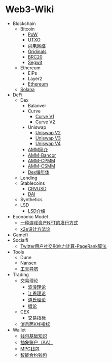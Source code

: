 # Web3-Wiki

* Blockchain
  * Bitcoin
    * [PoW](./Blockchain/Bitcoin/PoW.md)
    * [UTXO](./Blockchain/Bitcoin/UTXO.md)
    * [闪电网络](./Blockchain/Bitcoin/%E9%97%AA%E7%94%B5%E7%BD%91%E7%BB%9C.md)
    * [Oridinals](./Blockchain/Bitcoin/Ordinals%E5%8D%8F%E8%AE%AE.md)
    * [BRC20](./Blockchain/Bitcoin/BRC20.md)
    * [Segwit](./Blockchain/Bitcoin/Segwit.md)
  * Ethereum
    * EIPs
    * Layer2
    * [Ethereum](./Blockchain/Ethereum/Ethereum.md)
  * [Solana](./Blockchain/Solana.md)
* DeFi
  * Dex
    * Balanver
    * Curve
      * [Curve V1](./DeFi/Dex/Curve/Curve%20V1.md)
      * [Curve V2](./DeFi/Dex/Curve/Curve%20V2.md)
    * Uniswap
      * [Uniswap V2](./DeFi/Dex/Uniswap/Uniswap%20V2.md)
      * [Uniswap V3](./DeFi/Dex/Uniswap/Uniswap%20V3.md)
      * [Uniswap V4](./DeFi/Dex/Uniswap/Uniswap%20V4.md)
    * [AMM简介](./DeFi/Dex/AMM%E7%AE%80%E4%BB%8B.md)
    * [AMM-Bancor](./DeFi/Dex/AMM%E7%AE%97%E6%B3%95-bancor.md)
    * [AMM-CPMM](./DeFi/Dex/AMM%E7%AE%97%E6%B3%95-CPMM.md)
    * [AMM-CSMM](./DeFi/Dex/AMM%E7%AE%97%E6%B3%95-CSMM.md)
    * [Dex编年体](./DeFi/Dex/Dex%E7%BC%96%E5%B9%B4%E4%BD%93.md)
  * Lending
  * Stablecoins
    * [CRVUSD](./DeFi/Stablecoins/CRVUSD.md)
    * [DAI](./DeFi/Stablecoins/DAI.md)
  * Synthetics
  * LSD
    * [LSD介绍](./DeFi/LSD/LSD%E4%BB%8B%E7%BB%8D.md)
* Economic Model
  * [一种游戏资产NFT的发行方式](./Economic%20Model/%E4%B8%80%E7%A7%8D%E6%B8%B8%E6%88%8F%E8%B5%84%E4%BA%A7NFT%E7%9A%84%E5%8F%91%E8%A1%8C%E6%96%B9%E5%BC%8F.md)
  * [x2e设计方法论](./Economic%20Model/x2e%E8%AE%BE%E8%AE%A1%E6%96%B9%E6%B3%95%E8%AE%BA.md)
* Gamefi
* Socialfi
  * [Twitter用户社交影响力计算-PageRank算法](./Socialfi/Twitter%E7%94%A8%E6%88%B7%E7%A4%BE%E4%BA%A4%E5%BD%B1%E5%93%8D%E5%8A%9B%E8%AE%A1%E7%AE%97-PageRank%E7%AE%97%E6%B3%95.md)
* Tools
  * Dune
  * [Nansen](./Tools/Nansen.md)
  * [工具导航](./Tools/%E5%B7%A5%E5%85%B7%E5%AF%BC%E8%88%AA.md)
* Trading
  * 交易理论
    * [波浪理论](./Trading/%E4%BA%A4%E6%98%93%E7%90%86%E8%AE%BA/%E6%B3%A2%E6%B5%AA%E7%90%86%E8%AE%BA.md)
    * [江恩理论](./Trading/%E4%BA%A4%E6%98%93%E7%90%86%E8%AE%BA/%E6%B1%9F%E6%81%A9%E7%90%86%E8%AE%BA.md)
    * [道氏理论](./Trading/%E4%BA%A4%E6%98%93%E7%90%86%E8%AE%BA/%E9%81%93%E6%B0%8F%E7%90%86%E8%AE%BA.md)
    * [缠论](./Trading/%E4%BA%A4%E6%98%93%E7%90%86%E8%AE%BA/%E7%BC%A0%E8%AE%BA.md)
  * CEX
    * [交易指标](./Trading/%E4%BA%A4%E6%98%93%E6%8C%87%E6%A0%87.md)
  * [消息面K线指标](./Trading/%E4%B8%80%E7%A7%8D%E6%B6%88%E6%81%AF%E9%9D%A2K%E7%BA%BF%E6%8C%87%E6%A0%87.md)
* Wallet
  * [钱包基础知识](./Wallet/%E9%92%B1%E5%8C%85%E5%9F%BA%E7%A1%80%E7%9F%A5%E8%AF%86.md)
  * [抽象账户（AA）](./Wallet/%E6%8A%BD%E8%B1%A1%E8%B4%A6%E6%88%B7(AA)%E9%92%B1%E5%8C%85.md)
  * [MPC钱包](./Wallet/MPC%E9%92%B1%E5%8C%85.md)
  * [智能合约钱包](./Wallet/Smart%20Contract%E9%92%B1%E5%8C%85.md)